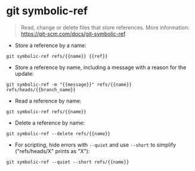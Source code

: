 # git symbolic-ref

> Read, change or delete files that store references.
> More information: <https://git-scm.com/docs/git-symbolic-ref>.

- Store a reference by a name:

`git symbolic-ref refs/{{name}} {{ref}}`

- Store a reference by name, including a message with a reason for the update:

`git symbolic-ref -m "{{message}}" refs/{{name}} refs/heads/{{branch_name}}`

- Read a reference by name:

`git symbolic-ref refs/{{name}}`

- Delete a reference by name:

`git symbolic-ref --delete refs/{{name}}`

- For scripting, hide errors with `--quiet` and use `--short` to simplify ("refs/heads/X" prints as "X"):

`git symbolic-ref --quiet --short refs/{{name}}`
